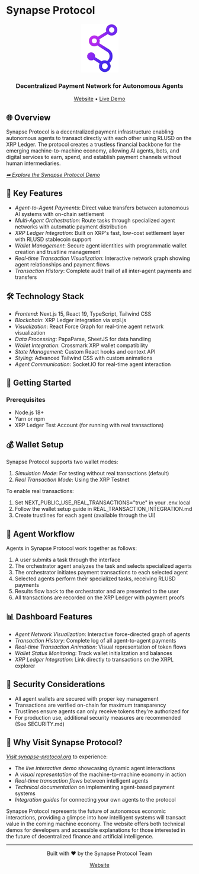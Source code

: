 # Synapse Protocol

<div align="center">
  <img src="frontend/public/synapse-logo.png" alt="Synapse Protocol Logo" width="101" height="132" />
  
  <h3>Decentralized Payment Network for Autonomous Agents</h3>
  
  <p>
    <a href="https://synapse-protocol.org" target="_blank">Website</a> •
    <a href="https://synapse-protocol.org/dashboard" target="_blank">Live Demo</a>
  </p>
</div>

## 🌐 Overview

Synapse Protocol is a decentralized payment infrastructure enabling autonomous agents to transact directly with each other using RLUSD on the XRP Ledger. The protocol creates a trustless financial backbone for the emerging machine-to-machine economy, allowing AI agents, bots, and digital services to earn, spend, and establish payment channels without human intermediaries.

*[➡ Explore the Synapse Protocol Demo](https://synapse-protocol.org)*

## 🔑 Key Features

- *Agent-to-Agent Payments*: Direct value transfers between autonomous AI systems with on-chain settlement
- *Multi-Agent Orchestration*: Route tasks through specialized agent networks with automatic payment distribution
- *XRP Ledger Integration*: Built on XRP's fast, low-cost settlement layer with RLUSD stablecoin support
- *Wallet Management*: Secure agent identities with programmatic wallet creation and trustline management
- *Real-time Transaction Visualization*: Interactive network graph showing agent relationships and payment flows
- *Transaction History*: Complete audit trail of all inter-agent payments and transfers

## 🛠 Technology Stack

- *Frontend*: Next.js 15, React 19, TypeScript, Tailwind CSS
- *Blockchain*: XRP Ledger integration via xrpl.js
- *Visualization*: React Force Graph for real-time agent network visualization
- *Data Processing*: PapaParse, SheetJS for data handling
- *Wallet Integration*: Crossmark XRP wallet compatibility
- *State Management*: Custom React hooks and context API
- *Styling*: Advanced Tailwind CSS with custom animations
- *Agent Communication*: Socket.IO for real-time agent interaction

## 🚀 Getting Started

### Prerequisites

- Node.js 18+ 
- Yarn or npm
- XRP Ledger Test Account (for running with real transactions)

## 💰 Wallet Setup

Synapse Protocol supports two wallet modes:

1. *Simulation Mode*: For testing without real transactions (default)
2. *Real Transaction Mode*: Using the XRP Testnet

To enable real transactions:

1. Set NEXT_PUBLIC_USE_REAL_TRANSACTIONS="true" in your .env.local
2. Follow the wallet setup guide in REAL_TRANSACTION_INTEGRATION.md
3. Create trustlines for each agent (available through the UI)

## 🔄 Agent Workflow

Agents in Synapse Protocol work together as follows:

1. A user submits a task through the interface
2. The orchestrator agent analyzes the task and selects specialized agents
3. The orchestrator initiates payment transactions to each selected agent
4. Selected agents perform their specialized tasks, receiving RLUSD payments
5. Results flow back to the orchestrator and are presented to the user
6. All transactions are recorded on the XRP Ledger with payment proofs

## 📊 Dashboard Features

- *Agent Network Visualization*: Interactive force-directed graph of agents
- *Transaction History*: Complete log of all agent-to-agent payments
- *Real-time Transaction Animation*: Visual representation of token flows
- *Wallet Status Monitoring*: Track wallet initialization and balances
- *XRP Ledger Integration*: Link directly to transactions on the XRPL explorer

## 🔐 Security Considerations

- All agent wallets are secured with proper key management
- Transactions are verified on-chain for maximum transparency
- Trustlines ensure agents can only receive tokens they're authorized for
- For production use, additional security measures are recommended (See SECURITY.md)

## 🌟 Why Visit Synapse Protocol?

*[Visit synapse-protocol.org](https://synapse-protocol.org)* to experience:

- The *live interactive demo* showcasing dynamic agent interactions
- A *visual representation* of the machine-to-machine economy in action
- *Real-time transaction flows* between intelligent agents
- *Technical documentation* on implementing agent-based payment systems
- *Integration guides* for connecting your own agents to the protocol

Synapse Protocol represents the future of autonomous economic interactions, providing a glimpse into how intelligent systems will transact value in the coming machine economy. The website offers both technical demos for developers and accessible explanations for those interested in the future of decentralized finance and artificial intelligence.

---

<div align="center">
  <p>Built with ❤ by the Synapse Protocol Team</p>
  <p>
    <a href="https://synapse-protocol.org">Website</a>
  </p>
</div>
